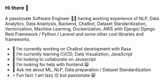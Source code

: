 ### Hi there 👋

A passionate Software Engineer 🙋‍♂️ having working experience of NLP, Data Analytics, Data Ananlysis, Backend, Chatbot, Dataset Standardization, Vectorization, Machine Learning, Dockerization, AWS  with Django/ Django Rest Framework / Python / Laravel  and some other cool libraries and frameworks.

- 🔭 I’m currently working on Chatbot development with Rasa
- 🌱 I’m currently learning CI/CD, Data Visualiztion, JavaScript
- 👯 I’m looking to collaborate on Javascript
- 🤔 I’m looking for help with frontend 😸
- 💬 Ask me about ML, NLP, Data preparation / Dataset Standardization
- ⚡ Fun fact: I am lazy 😔 but passionate 😸



